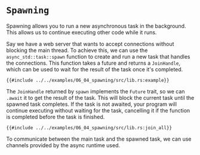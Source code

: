 # `Spawning`

Spawning allows you to run a new asynchronous task in the background. This allows us to continue executing other code 
while it runs.

Say we have a web server that wants to accept connections without blocking the main thread. 
To achieve this, we can use the `async_std::task::spawn` function to create and run a new task that handles the 
connections. This function takes a future and returns a `JoinHandle`, which can be used to wait for the result of the 
task once it's completed.

```rust,edition2018
{{#include ../../examples/06_04_spawning/src/lib.rs:example}}
```

The `JoinHandle` returned by `spawn` implements the `Future` trait, so we can `.await` it to get the result of the task.
This will block the current task until the spawned task completes. If the task is not awaited, your program will 
continue executing without waiting for the task, cancelling it if the function is completed before the task is finished.

```rust,edition2018
{{#include ../../examples/06_04_spawning/src/lib.rs:join_all}}
```

To communicate between the main task and the spawned task, we can use channels
provided by the async runtime used.